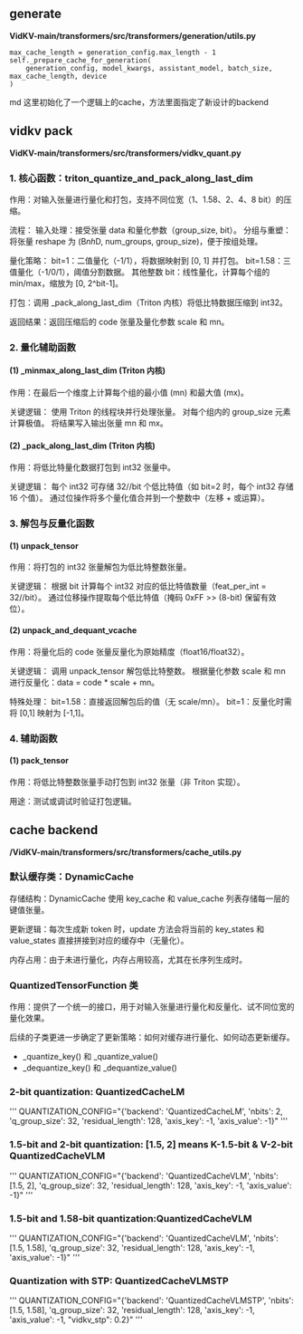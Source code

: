 ## generate
**VidKV-main/transformers/src/transformers/generation/utils.py**

```
max_cache_length = generation_config.max_length - 1
self._prepare_cache_for_generation(
    generation_config, model_kwargs, assistant_model, batch_size, max_cache_length, device
)
```
md
这里初始化了一个逻辑上的cache，方法里面指定了新设计的backend

## vidkv pack
**VidKV-main/transformers/src/transformers/vidkv_quant.py**
### 1. 核心函数：triton_quantize_and_pack_along_last_dim
作用：对输入张量进行量化和打包，支持不同位宽（1、1.58、2、4、8 bit）的压缩。

流程：
输入处理：接受张量 data 和量化参数（group_size, bit）。
分组与重塑：将张量 reshape 为 (B*nh*D, num_groups, group_size)，便于按组处理。

量化策略：
bit=1：二值量化（-1/1），将数据映射到 [0, 1] 并打包。
bit=1.58：三值量化（-1/0/1），阈值分割数据。
其他整数 bit：线性量化，计算每个组的 min/max，缩放为 [0, 2^bit-1]。

打包：调用 _pack_along_last_dim（Triton 内核）将低比特数据压缩到 int32。

返回结果：返回压缩后的 code 张量及量化参数 scale 和 mn。
### 2. 量化辅助函数
#### (1) _minmax_along_last_dim (Triton 内核)
作用：在最后一个维度上计算每个组的最小值 (mn) 和最大值 (mx)。

关键逻辑：
使用 Triton 的线程块并行处理张量。
对每个组内的 group_size 元素计算极值。
将结果写入输出张量 mn 和 mx。
#### (2) _pack_along_last_dim (Triton 内核)
作用：将低比特量化数据打包到 int32 张量中。

关键逻辑：
每个 int32 可存储 32//bit 个低比特值（如 bit=2 时，每个 int32 存储 16 个值）。
通过位操作将多个量化值合并到一个整数中（左移 + 或运算）。
### 3. 解包与反量化函数
#### (1) unpack_tensor
作用：将打包的 int32 张量解包为低比特整数张量。

关键逻辑：
根据 bit 计算每个 int32 对应的低比特值数量（feat_per_int = 32//bit）。
通过位移操作提取每个低比特值（掩码 0xFF >> (8-bit) 保留有效位）。
#### (2) unpack_and_dequant_vcache
作用：将量化后的 code 张量反量化为原始精度（float16/float32）。

关键逻辑：
调用 unpack_tensor 解包低比特整数。
根据量化参数 scale 和 mn 进行反量化：data = code * scale + mn。

特殊处理：
bit=1.58：直接返回解包后的值（无 scale/mn）。
bit=1：反量化时需将 [0,1] 映射为 [-1,1]。
### 4. 辅助函数
#### (1) pack_tensor
作用：将低比特整数张量手动打包到 int32 张量（非 Triton 实现）。

用途：测试或调试时验证打包逻辑。


## cache backend
**/VidKV-main/transformers/src/transformers/cache_utils.py**

### 默认缓存类：DynamicCache
存储结构：DynamicCache 使用 key_cache 和 value_cache 列表存储每一层的键值张量。

更新逻辑：每次生成新 token 时，update 方法会将当前的 key_states 和 value_states 直接拼接到对应的缓存中（无量化）。

内存占用：由于未进行量化，内存占用较高，尤其在长序列生成时。

### QuantizedTensorFunction 类
作用：提供了一个统一的接口，用于对输入张量进行量化和反量化、试不同位宽的量化效果。

后续的子类更进一步确定了更新策略：如何对缓存进行量化、如何动态更新缓存。
 - _quantize_key() 和 _quantize_value()
 - _dequantize_key() 和 _dequantize_value()

### 2-bit quantization: QuantizedCacheLM
'''
QUANTIZATION_CONFIG="{'backend': 'QuantizedCacheLM', 'nbits': 2, 'q_group_size': 32, 'residual_length': 128, 'axis_key': -1, 'axis_value': -1}"
'''
### 1.5-bit and 2-bit quantization: [1.5, 2] means K-1.5-bit & V-2-bit QuantizedCacheVLM
'''
QUANTIZATION_CONFIG="{'backend': 'QuantizedCacheVLM', 'nbits': [1.5, 2], 'q_group_size': 32, 'residual_length': 128, 'axis_key': -1, 'axis_value': -1}"
'''
### 1.5-bit and 1.58-bit quantization:QuantizedCacheVLM
'''
QUANTIZATION_CONFIG="{'backend': 'QuantizedCacheVLM', 'nbits': [1.5, 1.58], 'q_group_size': 32, 'residual_length': 128, 'axis_key': -1, 'axis_value': -1}"
'''
### Quantization with STP: QuantizedCacheVLMSTP
'''
QUANTIZATION_CONFIG="{'backend': 'QuantizedCacheVLMSTP', 'nbits': [1.5, 1.58], 'q_group_size': 32, 'residual_length': 128, 'axis_key': -1, 'axis_value': -1, "vidkv_stp": 0.2}"
'''